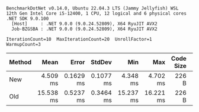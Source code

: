```

BenchmarkDotNet v0.14.0, Ubuntu 22.04.3 LTS (Jammy Jellyfish) WSL
12th Gen Intel Core i5-12400, 1 CPU, 12 logical and 6 physical cores
.NET SDK 9.0.100
  [Host]     : .NET 9.0.0 (9.0.24.52809), X64 RyuJIT AVX2
  Job-BZGSBA : .NET 9.0.0 (9.0.24.52809), X64 RyuJIT AVX2

IterationCount=10  MaxIterationCount=20  UnrollFactor=1  
WarmupCount=3  

```
| Method | Mean      | Error     | StdDev    | Min       | Max       | Code Size | Gen0     | Gen1     | Allocated |
|------- |----------:|----------:|----------:|----------:|----------:|----------:|---------:|---------:|----------:|
| New    |  4.509 ms | 0.1629 ms | 0.1077 ms |  4.348 ms |  4.702 ms |     226 B | 515.6250 | 187.5000 |   4.64 MB |
| Old    | 15.538 ms | 0.5237 ms | 0.3464 ms | 15.237 ms | 16.221 ms |     226 B | 906.2500 |  62.5000 |   8.04 MB |
